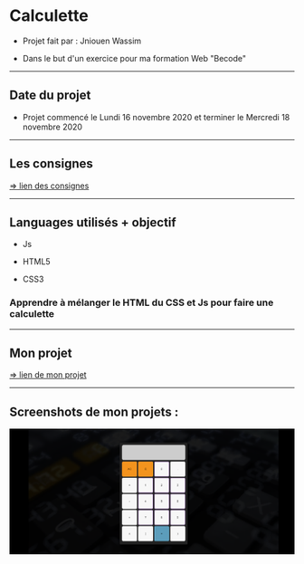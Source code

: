 # Calculette

* Projet fait par : Jniouen Wassim

* Dans le but d'un exercice pour ma formation   Web "Becode"

---------------------------------------------

## Date du projet 

* Projet commencé le Lundi 16 novembre 2020 et terminer le Mercredi 18 novembre 2020

---------------------------------------------

## Les consignes

[ => lien des consignes](https://github.com/becodeorg/bxl-hopper-1-25/tree/master/The%20Hill/projects/1.calculator)

---------------------------------------------

## Languages utilisés + objectif

* Js

* HTML5

* CSS3

### Apprendre à mélanger le HTML du CSS et Js pour faire une calculette

---------------------------------------------

## Mon projet

[ => lien de mon projet ](https://jniouen-wassim.github.io/Calculette/)

---------------------------------------------

## Screenshots de mon projets :

![ Screenshots 1 ](calculette.png)


